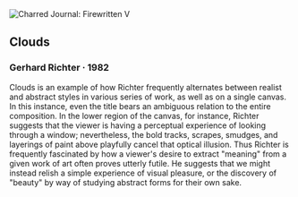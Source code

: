 <div class="artwork-of-the-day">
  <div class="container">
    <div class="img-wrapper">
      <img
        src="https://uploads6.wikiart.org/images/gerhard-richter/clouds-1982.jpg"
        alt="Charred Journal: Firewritten V" />
    </div>
    <div class="artwork-detail">
      <div class="artwork-origin"> 
        <h2 class="artwork-name">Clouds</h2>
        <h3 class="artist">
          Gerhard Richter
                    ·  1982
        </h3>
      </div>
      <p class="description">
        <span class="artwork-description-text ng-binding" ng-bind-html="viewModel.ArtworkOfTheDay.Description | unsafe">Clouds is an example of how Richter frequently alternates between realist and abstract styles in various series of work, as well as on a single canvas. In this instance, even the title bears an ambiguous relation to the entire composition. In the lower region of the canvas, for instance, Richter suggests that the viewer is having a perceptual experience of looking through a window; nevertheless, the bold tracks, scrapes, smudges, and layerings of paint above playfully cancel that optical illusion. Thus Richter is frequently fascinated by how a viewer's desire to extract "meaning" from a given work of art often proves utterly futile. He suggests that we might instead relish a simple experience of visual pleasure, or the discovery of "beauty" by way of studying abstract forms for their own sake. </span>
                        <div class="text-shadow-container" ng-show="showShadow" style=""></div>
      </p>
    </div>
  </div>

</div>

